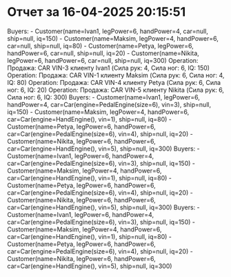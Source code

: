 # Отчет за 16-04-2025 20:15:51

Buyers: - Customer(name=Ivan1, legPower=6, handPower=4, car=null, ship=null, iq=150) - Customer(name=Maksim, legPower=4, handPower=6, car=null, ship=null, iq=80) - Customer(name=Petya, legPower=6, handPower=6, car=null, ship=null, iq=20) - Customer(name=Nikita, legPower=6, handPower=6, car=null, ship=null, iq=300)
Operation: Продажа: CAR VIN-3 клиенту Ivan1 (Сила рук: 4, Сила ног: 6, IQ: 150)
Operation: Продажа: CAR VIN-1 клиенту Maksim (Сила рук: 6, Сила ног: 4, IQ: 80)
Operation: Продажа: CAR VIN-4 клиенту Petya (Сила рук: 6, Сила ног: 6, IQ: 20)
Operation: Продажа: CAR VIN-5 клиенту Nikita (Сила рук: 6, Сила ног: 6, IQ: 300)
Buyers: - Customer(name=Ivan1, legPower=6, handPower=4, car=Car(engine=PedalEngine(size=6), vin=3), ship=null, iq=150) - Customer(name=Maksim, legPower=4, handPower=6, car=Car(engine=HandEngine(), vin=1), ship=null, iq=80) - Customer(name=Petya, legPower=6, handPower=6, car=Car(engine=PedalEngine(size=6), vin=4), ship=null, iq=20) - Customer(name=Nikita, legPower=6, handPower=6, car=Car(engine=HandEngine(), vin=5), ship=null, iq=300)
Buyers: - Customer(name=Ivan1, legPower=6, handPower=4, car=Car(engine=PedalEngine(size=6), vin=3), ship=null, iq=150) - Customer(name=Maksim, legPower=4, handPower=6, car=Car(engine=HandEngine(), vin=1), ship=null, iq=80) - Customer(name=Petya, legPower=6, handPower=6, car=Car(engine=PedalEngine(size=6), vin=4), ship=null, iq=20) - Customer(name=Nikita, legPower=6, handPower=6, car=Car(engine=HandEngine(), vin=5), ship=null, iq=300)
Buyers: - Customer(name=Ivan1, legPower=6, handPower=4, car=Car(engine=PedalEngine(size=6), vin=3), ship=null, iq=150) - Customer(name=Maksim, legPower=4, handPower=6, car=Car(engine=HandEngine(), vin=1), ship=null, iq=80) - Customer(name=Petya, legPower=6, handPower=6, car=Car(engine=PedalEngine(size=6), vin=4), ship=null, iq=20) - Customer(name=Nikita, legPower=6, handPower=6, car=Car(engine=HandEngine(), vin=5), ship=null, iq=300)
